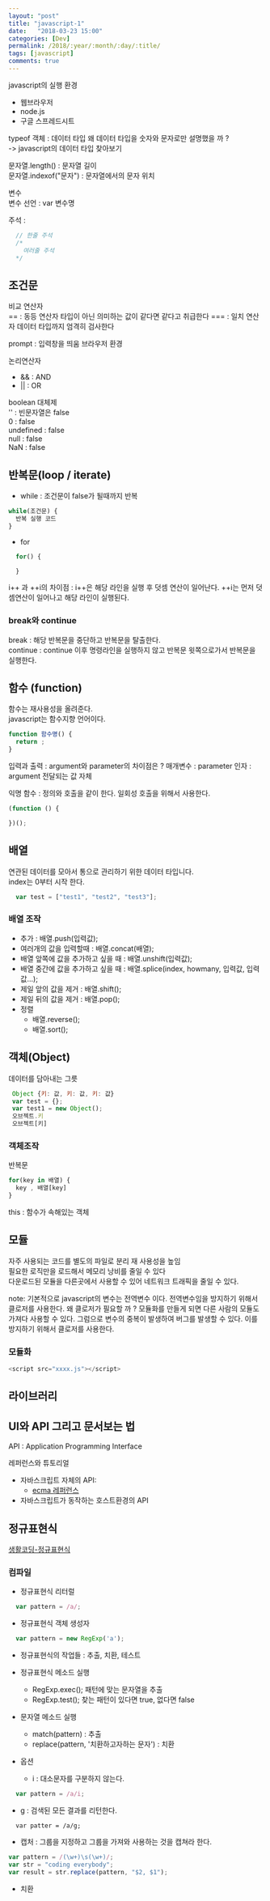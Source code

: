 ```yaml
---
layout: "post"
title: "javascript-1"
date:   "2018-03-23 15:00"
categories: [Dev]
permalink: /2018/:year/:month/:day/:title/
tags: [javascript]
comments: true
---
```

javascript의 실행 환경
- 웹브라우저
- node.js
- 구글 스프레드시트


typeof 객체 : 데이터 타입  왜 데이터 타입을 숫자와 문자로만 설명했을 까 ?  
-> javascript의 데이터 타입 찾아보기  

문자열.length() : 문자열 길이  
문자열.indexof("문자") : 문자열에서의 문자 위치  

변수  
변수 선언 : var 변수명

주석 :
```javascript
  // 한줄 주석
  /*
    여러줄 주석
  */
```

## 조건문  
비교 연산자  
==  :  동등 연산자 타입이 아닌 의미하는 값이 같다면 같다고 취급한다
=== :  일치 연산자 데이터 타입까지 엄격히 검사한다  

prompt : 입력창을 띄움 브라우저 환경  

논리연산자  
- && : AND
- || : OR


boolean 대체제  
'' : 빈문자열은 false  
0 : false  
undefined : false  
null : false  
NaN : false  

## 반복문(loop / iterate)
- while : 조건문이 false가 될때까지 반복
``` javascript
while(조건문) {
  반복 실행 코드
}
```
- for
``` javascript
  for() {

  }
```

i++ 과 ++i의 차이점 : i++은 해당 라인을 실행 후 덧셈 연산이 일어난다. ++i는 먼저 덧셈연산이 일어나고 해당 라인이 실행된다.  

### break와 continue
break : 해당 반복문을 중단하고 반복문을 탈출한다.  
continue : continue 이후 명령라인을 실행하지 않고 반복문 윗쪽으로가서  반복문을 실행한다.

## 함수 (function)
함수는 재사용성을 올려준다.  
javascript는 함수지향 언어이다.
``` javascript
function 함수명() {
  return ;
}
```

입력과 출력 :
argument와 parameter의 차이점은 ?
매개변수 : parameter
인자 : argument 전달되는 값 자체


익명 함수 : 정의와 호출을 같이 한다. 일회성 호출을 위해서 사용한다.   
``` javascript
(function () {

})();
```

## 배열
연관된 데이터를 모아서 통으로 관리하기 위한 데이터 타입니다.  
index는 0부터 시작 한다.  
``` javascript
  var test = ["test1", "test2", "test3"];
```

### 배열 조작
- 추가 : 배열.push(입력값);
- 여러개의 값을 입력할때 : 배열.concat(배열);
- 배열 앞쪽에 값을 추가하고 싶을 때 : 배열.unshift(입력값);
- 배열 중간에 값을 추가하고 싶을 때 : 배열.splice(index, howmany, 입력값, 입력값...);
- 제일 앞의 값을 제거 : 배열.shift();
- 제일 뒤의 값을 제거 : 배열.pop();
- 정렬
    - 배열.reverse();
    - 배열.sort();

## 객체(Object)
데이터를 담아내는 그릇  
 ```javascript
  Object {키: 값, 키: 값, 키: 값}
  var test = {};
  var test1 = new Object();
  오브젝트.키
  오브젝트[키]
 ```

### 객체조작
 반복문   
 ```javascript
 for(key in 배열) {
   key , 배열[key]
 }
 ```

 this : 함수가 속해있는 객체

## 모듈
자주 사용되는 코드를 별도의 파일로 분리
재 사용성을 높임  
필요한 로직만을 로드해서 메모리 낭비를 줄일 수 있다  
다운로드된 모듈을 다른곳에서 사용할 수 있어 네트워크 트래픽을 줄일 수 있다.

note: 기본적으로 javascript의              변수는 전역변수 이다. 전역변수임을 방지하기 위해서 클로저를 사용한다. 왜 클로저가 필요할 까 ? 모듈화를 만들게 되면 다른 사람의 모듈도 가져다 사용할 수 있다. 그럼으로 변수의 중복이 발생하여 버그를 발생할 수 있다. 이를 방지하기 위해서 클로저를 사용한다.  

### 모듈화
``` javascript
<script src="xxxx.js"></script>
```

## 라이브러리

## UI와 API 그리고 문서보는 법
API : Application Programming Interface   

레퍼런스와 튜토리얼  
  - 자바스크립트 자체의 API:
    - [ecma 레퍼런스](http://www.ecma-international.org/publications/standards/Ecma-262.htm)
  - 자바스크립트가 동작하는 호스트환경의 API

## 정규표현식
[생활코딩-정규표현식][63175132]

  [63175132]: https://opentutorials.org/course/909/5142 "생활코딩-정규표현식"

### 컴파일
- 정규표현식 리터럴
```javascript
  var pattern = /a/;
```
- 정규표현식 객체 생성자
```javascript
  var pattern = new RegExp('a');
```

- 정규표현식의 작업들 : 추출, 치환, 테스트
- 정규표현식 메소드 실행
  - RegExp.exec(); 패턴에 맞는 문자열을 추출
  - RegExp.test(); 찾는 패턴이 있다면 true, 없다면 false

- 문자열 메소드 실행
  - match(pattern) : 추출
  - replace(pattern, '치환하고자하는 문자') : 치환

- 옵션
  - i : 대소문자를 구분하지 않는다.
```javascript
  var pattern = /a/i;
```
  - g : 검색된 모든 결과를 리턴한다.
```
  var patter = /a/g;
```

- 캡처 : 그룹을 지정하고 그룹을 가져와 사용하는 것을 캡쳐라 한다.
``` javascript
var pattern = /(\w+)\s(\w+)/;
var str = "coding everybody";
var result = str.replace(pattern, "$2, $1");
```

- 치환
